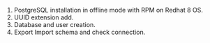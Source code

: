 1. PostgreSQL installation in offline mode with RPM on Redhat 8 OS.
2. UUID extension add.
3. Database and user creation.
4. Export Import schema and check connection.
